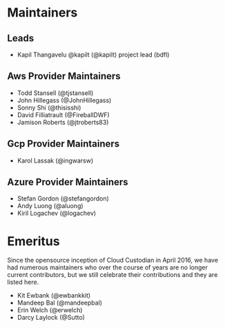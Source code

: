 # Maintainers

## Leads

- Kapil Thangavelu @kapilt (@kapilt)
  project lead (bdfl)

## Aws Provider Maintainers

- Todd Stansell (@tjstansell)
- John Hillegass (@JohnHillegass)
- Sonny Shi (@thisisshi)
- David Filliatrault (@FireballDWF)
- Jamison Roberts (@jtroberts83)

## Gcp Provider Maintainers

- Karol Lassak (@ingwarsw)

## Azure Provider Maintainers

- Stefan Gordon (@stefangordon)
- Andy Luong (@aluong)
- Kiril Logachev (@logachev)

# Emeritus

Since the opensource inception of Cloud Custodian in April 2016, 
we have had numerous maintainers who over the course of years 
are no longer current contributors, but we still celebrate their
contributions and they are listed here.

- Kit Ewbank (@ewbankkit)
- Mandeep Bal (@mandeepbal)
- Erin Welch (@erwelch)
- Darcy Laylock (@Sutto)


